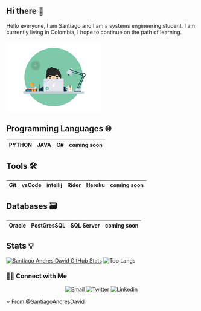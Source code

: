 ## Hi there 👋

<div>
 <p>
Hello everyone, I am Santiago and I am a systems engineering student, I am currently living in Colombia, I hope to continue on the path of learning.
<br/>

<br/>

<img src="https://github.com/nirala69/nirala69/blob/master/70804f7e25b11f29db904f2fa7b4cd9d.gif" width="250" align='center'>


## Programming Languages 🌐
| PYTHON | JAVA  | C# | coming soon
|---|---|---|---|

  
  
## Tools 🛠️
| Git  | vsCode  | intellij | Rider | Heroku | coming soon
|---|---|---|---|---|---|
  
## Databases 🗃
  
| Oracle | PostGresSQL | SQL Server | coming soon
|---|---|---|---|
  

  
## Stats 💡  
[![Santiago Andres David GitHub Stats](https://github-readme-stats.vercel.app/api?username=SantiagoAndresDavid)](https://github.com/anandmainali)
![Top Langs](https://github-readme-stats.vercel.app/api/top-langs/?username=SantiagoAndresDavid)


  
  
<h3> 🤝🏻 Connect with Me </h3>

<p align="center">
<a href="mailto:sadavid@unicesar.edu.co"><img alt="Email" src="https://img.shields.io/badge/Email-sadavid@unicesar.edu.co-blue?style=flat&logo=gmail">
<a href="https://twitter.com/santi_a_david1"><img alt="Twitter" src="https://img.shields.io/badge/Twitter-santi_a_david1-blue?style=flat-square&logo=twitter"></a>
<a href="https://www.linkedin.com/in/santiago-andres-david-gomez-4164a3236/"><img alt="Linkedin" src="https://img.shields.io/badge/Linkedin-Santiago Andres David-blue?style=flat-square&logo=Linkedin"></a> 

</p>

 ⭐️ From [@SantiagoAndresDavid](https://github.com/SantiagoAndresDavid)
